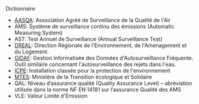 Dictionnaire

 - [AASQA](https://fr.wikipedia.org/wiki/Association_agr%C3%A9%C3%A9e_de_surveillance_de_la_qualit%C3%A9_de_l%27air): Association Agréé de Surveillance de la Qualité de l'Air
 - AMS: Système de surveillance continu des émissions (Automatic Measuring System)
 - AST: Test Annuel de Surveillance (Annual Surveillance Test)
 - [DREAL](https://fr.wikipedia.org/wiki/Direction_r%C3%A9gionale_de_l%27environnement,_de_l%27am%C3%A9nagement_et_du_logement): Direction Régionale de l'Environnement, de l'Amenagement et du Logement.
 - [GIDAF](https://gidaf.developpement-durable.gouv.fr/): Gestion Informatisée des Données d'Autosurveillance Fréquente. Outil similaire concernant l'autosurveillance des rejets dans l'eau.
 - [ICPE](https://fr.wikipedia.org/wiki/Installation_class%C3%A9e_pour_la_protection_de_l%27environnement): Installation classée pour la protection de l'environnement
 - [MTES](https://www.ecologique-solidaire.gouv.fr/): Ministère de la Transition écologique et Solidaire
 - QAL: Niveau d’assurance qualité (Quality Assurance Level) – abréviation utilisée dans la norme NF EN 14181 sur l’assurance Qualité des AMS
 - VLE: Valeur Limite d'Emission
